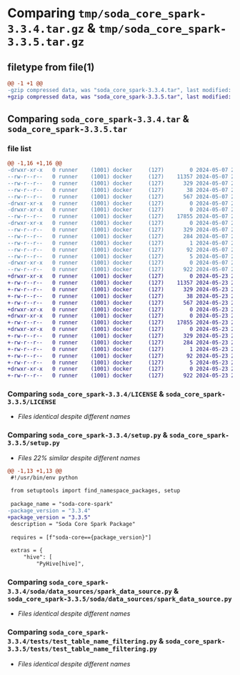 # Comparing `tmp/soda_core_spark-3.3.4.tar.gz` & `tmp/soda_core_spark-3.3.5.tar.gz`

## filetype from file(1)

```diff
@@ -1 +1 @@
-gzip compressed data, was "soda_core_spark-3.3.4.tar", last modified: Tue May  7 23:40:43 2024, max compression
+gzip compressed data, was "soda_core_spark-3.3.5.tar", last modified: Thu May 23 22:51:10 2024, max compression
```

## Comparing `soda_core_spark-3.3.4.tar` & `soda_core_spark-3.3.5.tar`

### file list

```diff
@@ -1,16 +1,16 @@
-drwxr-xr-x   0 runner    (1001) docker     (127)        0 2024-05-07 23:40:43.328010 soda_core_spark-3.3.4/
--rw-r--r--   0 runner    (1001) docker     (127)    11357 2024-05-07 23:39:42.000000 soda_core_spark-3.3.4/LICENSE
--rw-r--r--   0 runner    (1001) docker     (127)      329 2024-05-07 23:40:43.328010 soda_core_spark-3.3.4/PKG-INFO
--rw-r--r--   0 runner    (1001) docker     (127)       38 2024-05-07 23:40:43.328010 soda_core_spark-3.3.4/setup.cfg
--rw-r--r--   0 runner    (1001) docker     (127)      567 2024-05-07 23:39:42.000000 soda_core_spark-3.3.4/setup.py
-drwxr-xr-x   0 runner    (1001) docker     (127)        0 2024-05-07 23:40:43.324010 soda_core_spark-3.3.4/soda/
-drwxr-xr-x   0 runner    (1001) docker     (127)        0 2024-05-07 23:40:43.328010 soda_core_spark-3.3.4/soda/data_sources/
--rw-r--r--   0 runner    (1001) docker     (127)    17855 2024-05-07 23:39:42.000000 soda_core_spark-3.3.4/soda/data_sources/spark_data_source.py
-drwxr-xr-x   0 runner    (1001) docker     (127)        0 2024-05-07 23:40:43.328010 soda_core_spark-3.3.4/soda_core_spark.egg-info/
--rw-r--r--   0 runner    (1001) docker     (127)      329 2024-05-07 23:40:43.000000 soda_core_spark-3.3.4/soda_core_spark.egg-info/PKG-INFO
--rw-r--r--   0 runner    (1001) docker     (127)      284 2024-05-07 23:40:43.000000 soda_core_spark-3.3.4/soda_core_spark.egg-info/SOURCES.txt
--rw-r--r--   0 runner    (1001) docker     (127)        1 2024-05-07 23:40:43.000000 soda_core_spark-3.3.4/soda_core_spark.egg-info/dependency_links.txt
--rw-r--r--   0 runner    (1001) docker     (127)       92 2024-05-07 23:40:43.000000 soda_core_spark-3.3.4/soda_core_spark.egg-info/requires.txt
--rw-r--r--   0 runner    (1001) docker     (127)        5 2024-05-07 23:40:43.000000 soda_core_spark-3.3.4/soda_core_spark.egg-info/top_level.txt
-drwxr-xr-x   0 runner    (1001) docker     (127)        0 2024-05-07 23:40:43.328010 soda_core_spark-3.3.4/tests/
--rw-r--r--   0 runner    (1001) docker     (127)      922 2024-05-07 23:39:42.000000 soda_core_spark-3.3.4/tests/test_table_name_filtering.py
+drwxr-xr-x   0 runner    (1001) docker     (127)        0 2024-05-23 22:51:10.174447 soda_core_spark-3.3.5/
+-rw-r--r--   0 runner    (1001) docker     (127)    11357 2024-05-23 22:50:11.000000 soda_core_spark-3.3.5/LICENSE
+-rw-r--r--   0 runner    (1001) docker     (127)      329 2024-05-23 22:51:10.174447 soda_core_spark-3.3.5/PKG-INFO
+-rw-r--r--   0 runner    (1001) docker     (127)       38 2024-05-23 22:51:10.174447 soda_core_spark-3.3.5/setup.cfg
+-rw-r--r--   0 runner    (1001) docker     (127)      567 2024-05-23 22:50:11.000000 soda_core_spark-3.3.5/setup.py
+drwxr-xr-x   0 runner    (1001) docker     (127)        0 2024-05-23 22:51:10.170446 soda_core_spark-3.3.5/soda/
+drwxr-xr-x   0 runner    (1001) docker     (127)        0 2024-05-23 22:51:10.174447 soda_core_spark-3.3.5/soda/data_sources/
+-rw-r--r--   0 runner    (1001) docker     (127)    17855 2024-05-23 22:50:11.000000 soda_core_spark-3.3.5/soda/data_sources/spark_data_source.py
+drwxr-xr-x   0 runner    (1001) docker     (127)        0 2024-05-23 22:51:10.174447 soda_core_spark-3.3.5/soda_core_spark.egg-info/
+-rw-r--r--   0 runner    (1001) docker     (127)      329 2024-05-23 22:51:10.000000 soda_core_spark-3.3.5/soda_core_spark.egg-info/PKG-INFO
+-rw-r--r--   0 runner    (1001) docker     (127)      284 2024-05-23 22:51:10.000000 soda_core_spark-3.3.5/soda_core_spark.egg-info/SOURCES.txt
+-rw-r--r--   0 runner    (1001) docker     (127)        1 2024-05-23 22:51:10.000000 soda_core_spark-3.3.5/soda_core_spark.egg-info/dependency_links.txt
+-rw-r--r--   0 runner    (1001) docker     (127)       92 2024-05-23 22:51:10.000000 soda_core_spark-3.3.5/soda_core_spark.egg-info/requires.txt
+-rw-r--r--   0 runner    (1001) docker     (127)        5 2024-05-23 22:51:10.000000 soda_core_spark-3.3.5/soda_core_spark.egg-info/top_level.txt
+drwxr-xr-x   0 runner    (1001) docker     (127)        0 2024-05-23 22:51:10.174447 soda_core_spark-3.3.5/tests/
+-rw-r--r--   0 runner    (1001) docker     (127)      922 2024-05-23 22:50:11.000000 soda_core_spark-3.3.5/tests/test_table_name_filtering.py
```

### Comparing `soda_core_spark-3.3.4/LICENSE` & `soda_core_spark-3.3.5/LICENSE`

 * *Files identical despite different names*

### Comparing `soda_core_spark-3.3.4/setup.py` & `soda_core_spark-3.3.5/setup.py`

 * *Files 22% similar despite different names*

```diff
@@ -1,13 +1,13 @@
 #!/usr/bin/env python
 
 from setuptools import find_namespace_packages, setup
 
 package_name = "soda-core-spark"
-package_version = "3.3.4"
+package_version = "3.3.5"
 description = "Soda Core Spark Package"
 
 requires = [f"soda-core=={package_version}"]
 
 extras = {
     "hive": [
         "PyHive[hive]",
```

### Comparing `soda_core_spark-3.3.4/soda/data_sources/spark_data_source.py` & `soda_core_spark-3.3.5/soda/data_sources/spark_data_source.py`

 * *Files identical despite different names*

### Comparing `soda_core_spark-3.3.4/tests/test_table_name_filtering.py` & `soda_core_spark-3.3.5/tests/test_table_name_filtering.py`

 * *Files identical despite different names*

